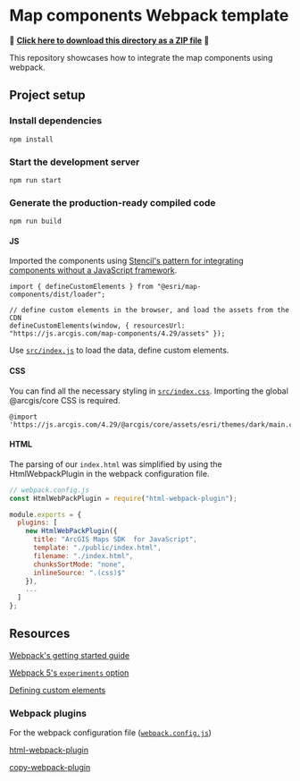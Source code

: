 # Map components Webpack template

📁 **[Click here to download this directory as a ZIP file](https://download-directory.github.io?url=https://github.com/Esri/arcgis-maps-sdk-javascript-samples-beta/tree/main/packages/map-components/templates/webpack)** 📁

This repository showcases how to integrate the map components using webpack.

## Project setup

### Install dependencies

```
npm install
```

### Start the development server

```
npm run start
```

### Generate the production-ready compiled code

```
npm run build
```

#### JS

Imported the components using [Stencil's pattern for integrating components without a JavaScript framework](https://stenciljs.com/docs/javascript).

```
import { defineCustomElements } from "@esri/map-components/dist/loader";

// define custom elements in the browser, and load the assets from the CDN
defineCustomElements(window, { resourcesUrl: "https://js.arcgis.com/map-components/4.29/assets" });
```

Use [`src/index.js`](./src/index.js) to load the data, define custom elements.

#### CSS

You can find all the necessary styling in [`src/index.css`](./src/index.css). Importing the global @arcgis/core CSS is required.

```
@import 'https://js.arcgis.com/4.29/@arcgis/core/assets/esri/themes/dark/main.css';
```

#### HTML

The parsing of our `index.html` was simplified by using the HtmlWebpackPlugin in the webpack configuration file.

```js
// webpack.config.js
const HtmlWebPackPlugin = require("html-webpack-plugin");

module.exports = {
  plugins: [
    new HtmlWebPackPlugin({
      title: "ArcGIS Maps SDK  for JavaScript",
      template: "./public/index.html",
      filename: "./index.html",
      chunksSortMode: "none",
      inlineSource: ".(css)$"
    }),
    ...
  ]
};
```

## Resources

[Webpack's getting started guide](https://webpack.js.org/guides/getting-started/)

[Webpack 5's `experiments` option](https://webpack.js.org/configuration/experiments/)

[Defining custom elements](https://stenciljs.com/docs/custom-elements-bundle)

### Webpack plugins

For the webpack configuration file ([`webpack.config.js`](webpack.config.js))

[html-webpack-plugin](https://webpack.js.org/plugins/html-webpack-plugin/)

[copy-webpack-plugin](https://webpack.js.org/plugins/copy-webpack-plugin/)